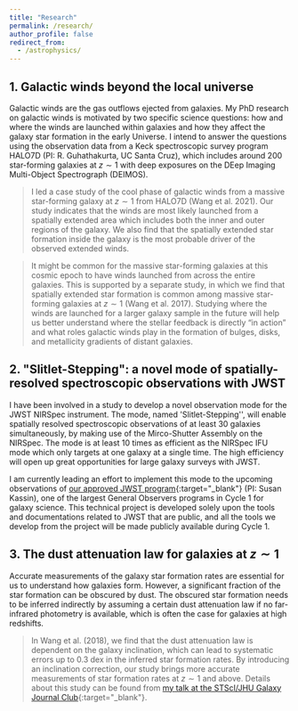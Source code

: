 ```yaml
---
title: "Research"
permalink: /research/
author_profile: false
redirect_from:
  - /astrophysics/
---
```


## 1. Galactic winds beyond the local universe

Galactic winds are the gas outflows ejected from galaxies. My PhD research on galactic winds is motivated by two specific science questions: how and where the winds are launched within galaxies and how they affect the galaxy star formation in the early Universe. I intend to answer the questions using the observation data from a Keck spectroscopic survey program HALO7D (PI: R. Guhathakurta, UC Santa Cruz), which includes around 200 star-forming galaxies at $z \sim 1$ with deep exposures on the DEep Imaging Multi-Object Spectrograph (DEIMOS). 

> I led a case study of the cool phase of galactic winds from a massive star-forming galaxy at $z \sim 1$ from HALO7D (Wang et al. 2021). Our study indicates that the winds are most likely launched from a spatially extended area which includes both the inner and outer regions of the galaxy. We also find that the spatially extended star formation inside the galaxy is the most probable driver of the observed extended winds. 

> It might be common for the massive star-forming galaxies at this cosmic epoch to have winds launched from across the entire galaxies. This is supported by a separate study, in which we find that spatially extended star formation is common among massive star-forming galaxies at $z \sim 1$ (Wang et al. 2017). Studying where the winds are launched for a larger galaxy sample in the future will help us better understand where the stellar feedback is directly “in action” and what roles galactic winds play in the formation of bulges, disks, and metallicity gradients of distant galaxies.


## 2. "Slitlet-Stepping": a novel mode of spatially-resolved spectroscopic observations with JWST

I have been involved in a study to develop a novel observation mode for the JWST NIRSpec instrument. The mode, named 'Slitlet-Stepping'', will enable spatially resolved spectroscopic observations of at least 30 galaxies simultaneously, by making use of the Mirco-Shutter Assembly on the NIRSpec. The mode is at least 10 times as efficient as the NIRSpec IFU mode which only targets at one galaxy at a single time. The high efficiency will open up great opportunities for large galaxy surveys with JWST. 

I am currently leading an effort to implement this mode to the upcoming observations of [our approved JWST program](https://www.stsci.edu/jwst/science-execution/program-information.html?id=2123){:target="_blank"} (PI: Susan Kassin), one of the largest General Observers programs in Cycle 1 for galaxy science. This technical project is developed solely upon the tools and documentations related to JWST that are public, and all the tools we develop from the project will be made publicly available during Cycle 1. 

## 3. The dust attenuation law for galaxies at $z\sim 1$

Accurate measurements of the galaxy star formation rates are essential for us to understand how galaxies form. However, a significant fraction of the star formation can be obscured by dust. The obscured star formation needs to be inferred indirectly by assuming a certain dust attenuation law if no far-infrared photometry is available, which is often the case for galaxies at high redshifts. 

> In Wang et al. (2018), we find that the dust attenuation law is dependent on the galaxy inclination, which can lead to systematic errors up to 0.3 dex in the inferred star formation rates. By introducing an inclination correction, our study brings more accurate measurements of star formation rates at $z\sim 1$ and above.  Details about this study can be found from [my talk at the STScI/JHU Galaxy Journal Club](http://WeichenStars.github.io/files/GJC_WWang.pdf){:target="_blank"}.


<!---
  <ul>{% for post in site.publications %}
    {% include archive-single-cv.html %}
  {% endfor %}</ul>
-->
